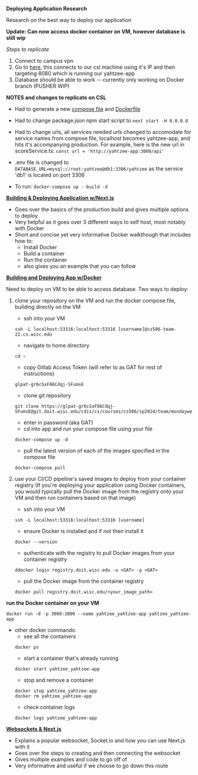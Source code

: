 **__Deploying Application Research__**

Research on the best way to deploy our application

**Update: Can now access docker container on VM, however database is still wip**

*Steps to replicate*

1. Connect to campus vpn
2. Go to [here](http://128.105.37.207:8080), this connects to our csl machine using it's IP and then targeting 8080 which is running our yahtzee-app
3. Database should be able to work -- currently only working on Docker branch (PUSHER WIP)

**NOTES and changes to replicate on CSL**

- Had to generate a new [compose file](https://git.doit.wisc.edu/cdis/cs/courses/cs506/sp2024/team/mondaywednesdaylecture/T_22/yahtzee/-/blob/docker/docker-compose.yml?ref_type=heads) and [Dockerfile](https://git.doit.wisc.edu/cdis/cs/courses/cs506/sp2024/team/mondaywednesdaylecture/T_22/yahtzee/-/blob/docker/Dockerfile?ref_type=heads)

- Had to change package.json npm start script to `next start -H 0.0.0.0`

- Had to change urls, all services needed urls changed to accomodate for service names from compose file, localhost becomes yahtzee-app, and hits it's accompanying production. For example, here is the new url in scoreService.ts: `const url = 'http://yahtzee-app:3000/api'`

- .env file is changed to `DATABASE_URL=mysql://root:yahtzee@db1:3306/yahtzee` as the service 'db1' is located on port 3306

- To run: `docker-compose up --build -d`

**[Building & Deploying Application w/Next.js](https://nextjs.org/docs/pages/building-your-application/deploying)**
* Goes over the basics of the production build and gives multiple options to deploy
* Very helpful as it goes over 3 different ways to self host, most notably with Docker
* Short and concise yet very informative Docker walkthough that includes how to:
    * Install Docker
    * Build a container
    * Run the container
    * also gives you an example that you can follow

**[Building and Deploying App w/Docker](https://canvas.wisc.edu/courses/395497/pages/gitlab-csl-deployment?module_item_id=7148524)**

Need to deploy on VM to be able to access database. Two ways to deploy:

1. clone your repository on the VM and run the docker compose file, building directly on the VM
    * ssh into your VM
    ```
    ssh -L localhost:53316:localhost:53316 [username]@cs506-team-22.cs.wisc.edu
    ```
    * navigate to home directory
    ```
    cd ~
    ```
    * copy Gitlab Access Token (will refer to as GAT for rest of instructions)
    ```
    glpat-gr6cSxF86Cdqj-SFumsE
    ```
    * clone git repository
    ```
    git clone https://glpat-gr6cSxF86Cdqj-SFumsE@git.doit.wisc.edu/cdis/cs/courses/cs506/sp2024/team/mondaywednesdaylecture/T_22/yahtzee.git
    ```
    * enter in password (aka GAT)
    * cd into app and run your compose file using your file
    ```
    docker-compose up -d
    ```
    * pull the latest version of each of the images specified in the compose file
    ```
    docker-compose pull
    ```

2. use your CI/CD pipeline's saved images to deploy from your container registry (If you're deploying your application using Docker containers, you would typically pull the Docker image from the registry onto your VM and then run containers based on that image)
    * ssh into your VM
    ```
    ssh -L localhost:53316:localhost:53316 [username]
    ```
    * ensure Docker is installed and if not then install it
    ```
    docker --version
    ```
    * authenticate with the registry to pull Docker images from your container registry
    ``` 
    ddocker login registry.doit.wisc.edu -u <GAT> -p <GAT>
    ```
    * pull the Docker image from the container registry
    ```
    docker pull registry.doit.wisc.edu/<your_image_path>
    ```

**run the Docker container on your VM**
```
docker run -d -p 3000:3000 --name yahtzee_yahtzee-app yahtzee_yahtzee-app
```
* other docker commands:
    * see all the containers
    ```
    docker ps
    ```
    * start a container that's already running
    ```
    docker start yahtzee_yahtzee-app
    ```
    * stop and remove a container 
    ```
    docker stop yahtzee_yahtzee-app
    docker rm yahtzee_yahtzee-app
    ```
    * check container logs
    ```
    docker logs yahtzee_yahtzee-app
    ```



**[Websockets & Next.js](https://blog.logrocket.com/implementing-websocket-communication-next-js/)**
* Explains a popular websocket, Socket.io and how you can use Next.js with it
* Goes over the steps to creating and then connecting the websocket 
* Gives multiple examples and code to go off of
* Very informative and useful if we choose to go down this route

